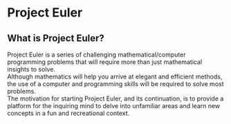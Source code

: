 # Project Euler 

## What is Project Euler?
  Project Euler is a series of challenging mathematical/computer programming problems that will require more than just mathematical insights to solve.</br>
 Although mathematics will help you arrive at elegant and efficient methods, the use of a computer and programming skills will be required to solve most problems.</br>
The motivation for starting Project Euler, and its continuation, is to provide a platform for the inquiring mind to delve into unfamiliar areas and learn new concepts in a fun and recreational context.
